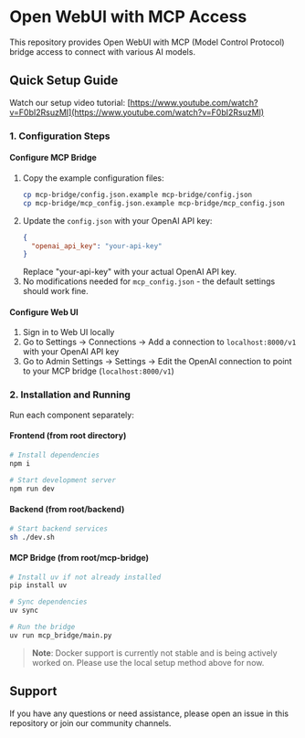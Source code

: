 # Open WebUI with MCP Access

This repository provides Open WebUI with MCP (Model Control Protocol) bridge access to connect with various AI models.

## Quick Setup Guide

Watch our setup video tutorial: [https://www.youtube.com/watch?v=F0bI2RsuzMI](https://www.youtube.com/watch?v=F0bI2RsuzMI)

### 1. Configuration Steps

#### Configure MCP Bridge
1. Copy the example configuration files:
   ```bash
   cp mcp-bridge/config.json.example mcp-bridge/config.json 
   cp mcp-bridge/mcp_config.json.example mcp-bridge/mcp_config.json
   ```
2. Update the `config.json` with your OpenAI API key:
   ```json
   {
     "openai_api_key": "your-api-key"
   }
   ```
   Replace "your-api-key" with your actual OpenAI API key.
3. No modifications needed for `mcp_config.json` - the default settings should work fine.

#### Configure Web UI
1. Sign in to Web UI locally
2. Go to Settings → Connections → Add a connection to `localhost:8000/v1` with your OpenAI API key
3. Go to Admin Settings → Settings → Edit the OpenAI connection to point to your MCP bridge (`localhost:8000/v1`)

### 2. Installation and Running

Run each component separately:

#### Frontend (from root directory)
```bash
# Install dependencies
npm i

# Start development server
npm run dev
```

#### Backend (from root/backend)
```bash
# Start backend services
sh ./dev.sh
```

#### MCP Bridge (from root/mcp-bridge)
```bash
# Install uv if not already installed
pip install uv

# Sync dependencies
uv sync

# Run the bridge
uv run mcp_bridge/main.py
```

> **Note**: Docker support is currently not stable and is being actively worked on. Please use the local setup method above for now.

## Support

If you have any questions or need assistance, please open an issue in this repository or join our community channels.